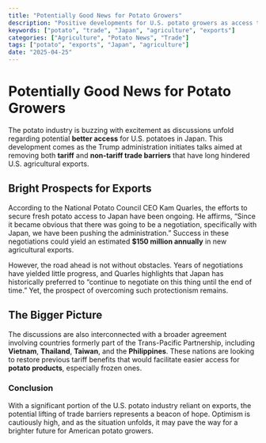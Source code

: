 ```yaml
---
title: "Potentially Good News for Potato Growers"
description: "Positive developments for U.S. potato growers as access to Japanese markets may improve amid trade negotiations."
keywords: ["potato", "trade", "Japan", "agriculture", "exports"]
categories: ["Agriculture", "Potato News", "Trade"]
tags: ["potato", "exports", "Japan", "agriculture"]
date: "2025-04-25"
---
```


# Potentially Good News for Potato Growers

The potato industry is buzzing with excitement as discussions unfold regarding potential **better access** for U.S. potatoes in Japan. This development comes as the Trump administration initiates talks aimed at removing both **tariff** and **non-tariff trade barriers** that have long hindered U.S. agricultural exports.

## Bright Prospects for Exports

According to the National Potato Council CEO Kam Quarles, the efforts to secure fresh potato access to Japan have been ongoing. He affirms, “Since it became obvious that there was going to be a negotiation, specifically with Japan, we have been pushing the administration.” Success in these negotiations could yield an estimated **$150 million annually** in new agricultural exports.

However, the road ahead is not without obstacles. Years of negotiations have yielded little progress, and Quarles highlights that Japan has historically preferred to “continue to negotiate on this thing until the end of time.” Yet, the prospect of overcoming such protectionism remains.

## The Bigger Picture

The discussions are also interconnected with a broader agreement involving countries formerly part of the Trans-Pacific Partnership, including **Vietnam**, **Thailand**, **Taiwan**, and the **Philippines**. These nations are looking to restore previous tariff benefits that would facilitate easier access for **potato products**, especially frozen ones.

### Conclusion

With a significant portion of the U.S. potato industry reliant on exports, the potential lifting of trade barriers represents a beacon of hope. Optimism is cautiously high, and as the situation unfolds, it may pave the way for a brighter future for American potato growers.